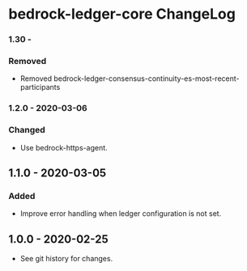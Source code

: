 # bedrock-ledger-core ChangeLog

### 1.30 -

### Removed
- Removed bedrock-ledger-consensus-continuity-es-most-recent-participants

### 1.2.0 - 2020-03-06

### Changed
- Use bedrock-https-agent.

## 1.1.0 - 2020-03-05

### Added
- Improve error handling when ledger configuration is not set.

## 1.0.0 - 2020-02-25

- See git history for changes.
